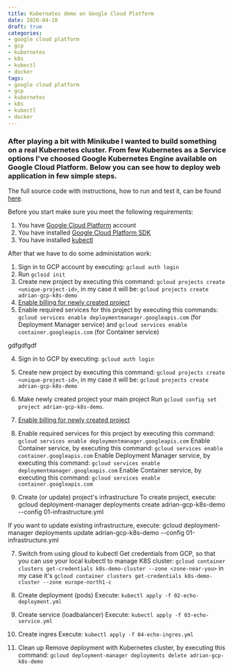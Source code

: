 ```yaml
---
title: Kubernates demo on Google Cloud Platform
date: 2020-04-10
draft: true
categories:
- google cloud platform
- gcp
- kubernetes
- k8s
- kubectl
- docker
tags:
- google cloud platform
- gcp
- kubernetes
- k8s
- kubectl
- docker
---
```


### After playing a bit with Minikube I wanted to build something on a real Kubernetes cluster. From few Kubernetes as a Service options I've choosed Google Kubernetes Engine available on Google Cloud Platform. Below you can see how to deploy web application in few simple steps.

The full source code with instructions, how to run and test it, can be found [here](https://github.com/adrian83/gcp-samples/tree/master/001-kubernetes-demo).

Before you start make sure you meet the following requirements:
1. You have [Google Cloud Platform](https://cloud.google.com/) account
2. You have installed [Google Cloud Platform SDK](https://cloud.google.com/sdk)
3. You have installed [kubectl](https://kubernetes.io/docs/reference/kubectl/overview/) 


After that we have to do some administation work:
1. Sign in to GCP account by executing: `gcloud auth login`
2. Run `gcloid init`
3. Create new project by executing this command: `gcloud projects create <unique-project-id>`, in my case it will be: `gcloud projects create adrian-gcp-k8s-demo`
4. [Enable billing for newly created project](https://support.google.com/googleapi/answer/6158867?hl=en)
5. Enable required services for this project by executing this commands: `gcloud services enable deploymentmanager.googleapis.com` (for Deployment Manager service) and `gcloud services enable container.googleapis.com` (for Container service)


gdfgdfgdf


4. Sign in to GCP by executing: `gcloud auth login`

5. Create new project by executing this command: `gcloud projects create <unique-project-id>`, in my case it will be: `gcloud projects create adrian-gcp-k8s-demo`

6. Make newly created project your main project
Run `gcloud config set project adrian-gcp-k8s-demo`.

4. [Enable billing for newly created project](https://support.google.com/googleapi/answer/6158867?hl=en)

5. Enable required services for this project by executing this command: `gcloud services enable deploymentmanager.googleapis.com`
Enable Container service, by executing this command: `gcloud services enable container.googleapis.com`
Enable Deployment Manager service, by executing this command: `gcloud services enable deploymentmanager.googleapis.com`
Enable Container service, by executing this command: `gcloud services enable container.googleapis.com`

6. Create (or update) project's infrastructure
To create project, execute: gcloud deployment-manager deployments create adrian-gcp-k8s-demo --config 01-infrastructure.yml

If you want to update existing infrastructure, execute: gcloud deployment-manager deployments update adrian-gcp-k8s-demo --config 01-infrastructure.yml

7. Switch from using gloud to kubectl
Get credentials from GCP, so that you can use your local kubectl to manage K8S cluster: `gcloud container clusters get-credentials k8s-demo-cluster --zone <zone-near-you>` in my case it's `gcloud container clusters get-credentials k8s-demo-cluster --zone europe-north1-c`

8. Create deployment (pods)
Execute: `kubectl apply -f 02-echo-deployment.yml`

9. Create service (loadbalancer)
Execute: `kubectl apply -f 03-echo-service.yml`

10. Create ingres
Execute: `kubectl apply -f 04-echo-ingres.yml`

11. Clean up
Remove deployment with Kubernetes cluster, by executing this command: `gcloud deployment-manager deployments delete adrian-gcp-k8s-demo`